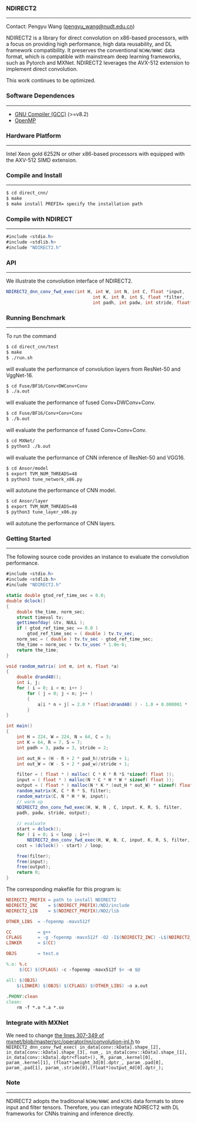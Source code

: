 ### NDIRECT2
----------------------
Contact: Pengyu Wang (pengyu_wang@nudt.edu.cn)

NDIRECT2 is a library for direct convolution on x86-based processors, with a focus on providing high performance, high data reusability, and DL framework compatibility. It preserves the conventional `NCHW/NHWC` data format, which is compatible with mainstream deep learning frameworks, such as Pytorch and MXNet. NDIRECT2 leverages the AVX-512 extension to implement direct convolution.

This work continues to be optimized.
### Software Dependences
------------------------
* [GNU Compiler (GCC)](https://gcc.gnu.org/) (>=v8.2)
* [OpenMP](https://www.openmp.org/) 

### Hardware Platform
-------------------------
Intel Xeon gold 6252N or other x86-based processors with equipped with the AXV-512 SIMD extension.

### Compile and Install
----------------------
```bash
$ cd direct_cnn/
$ make
$ make install PREFIX= specify the installation path
```
### Compile with NDIRECT
----------------------
```cs
#include <stdio.h>
#include <stdlib.h>
#include "NDIRECT2.h"
```
### API
----------------------
We illustrate the convolution interface of NDIRECT2.
```cs
NDIRECT2_dnn_conv_fwd_exec(int H, int W, int N, int C, float *input,
                                 int K, int R, int S, float *filter,
                                 int padh, int padw, int stride, float* output);
```
### Running Benchmark
----------------------
To run the command
```bash
$ cd direct_cnn/test
$ make
$ ./run.sh
```
will evaluate the performance of convolution layers from ResNet-50 and VggNet-16.
```bash
$ cd Fuse/BF16/Conv+DWConv+Conv
$ ./a.out
```
will evaluate the performance of fused Conv+DWConv+Conv.
```bash
$ cd Fuse/BF16/Conv+Conv+Conv
$ ./b.out
```
will evaluate the performance of fused Conv+Conv+Conv.
```bash
$ cd MXNet/
$ python3 ./b.out
```
will evaluate the performance of CNN inference of ResNet-50 and VGG16.
```bash
$ cd Ansor/model
$ export TVM_NUM_THREADS=48
$ python3 tune_network_x86.py
```
will autotune the performance of CNN model.
```bash
$ cd Ansor/layer
$ export TVM_NUM_THREADS=48
$ python3 tune_layer_x86.py
```
will autotune the performance of CNN layers.

### Getting Started
----------------------
The following source code provides an instance  to evaluate the convolution performance.
```cs
#include <stdio.h>
#include <stdlib.h>
#include "NDIRECT2.h"

static double gtod_ref_time_sec = 0.0;
double dclock()
{
	double the_time, norm_sec;
	struct timeval tv;
	gettimeofday( &tv, NULL );
	if ( gtod_ref_time_sec == 0.0 )
		gtod_ref_time_sec = ( double ) tv.tv_sec;
	norm_sec = ( double ) tv.tv_sec - gtod_ref_time_sec;
	the_time = norm_sec + tv.tv_usec * 1.0e-6;
	return the_time;
}

void random_matrix( int m, int n, float *a)
{
	double drand48();
	int i, j;
	for ( i = 0; i < m; i++ )
		for ( j = 0; j < n; j++ )
		{
			a[i * n + j] = 2.0 * (float)drand48( ) - 1.0 + 0.000001 * (i + j);
		}
}

int main()
{
	int H = 224, W = 224, N = 64, C = 3;
	int K = 64, R = 7, S = 7;
	int padh = 3, padw = 3, stride = 2;

	int out_H = (H - R + 2 * pad_h)/stride + 1; 
    int out_W = (W - S + 2 * pad_w)/stride + 1;

    filter = ( float * ) malloc( C * K * R *S *sizeof( float ));
    input = ( float * ) malloc(N * C * H * W * sizeof( float ));
    output = ( float * ) malloc(N * K * (out_H * out_W) * sizeof( float ));
    random_matrix(K, C * R * S, filter);
    random_matrix(C, N * H * W, input);
	// warm up
    NDIRECT2_dnn_conv_fwd_exec(H, W, N , C, input, K, R, S, filter,
    padh, padw, stride, output);
    
    // evaluate
    start = dclock();
    for ( i = 0; i < loop ; i++)
    	NDIRECT2_dnn_conv_fwd_exec(H, W, N, C, input, K, R, S, filter, padh, padw, stride, output);
    cost = (dclock() - start) / loop;

    free(filter);
    free(input);
    free(output);
	return 0;
}
```
The corresponding makefile for this program is:
```makefile
NDIRECT2_PREFIX = path to install NDIRECT2
NDIRECT2_INC    = $(NDIRECT_PREFIX)/ND2/include
NDIRECT2_LIB    = $(NDIRECT_PREFIX)/ND2/lib

OTHER_LIBS  = -fopenmp -mavx512f

CC          = g++
CFLAGS      = -g -fopenmp -mavx512f -O2 -I$(NDIRECT2_INC) -L$(NDIRECT2_LIB) -lnd2
LINKER      = $(CC)

OBJS        = test.o

%.o: %.c
	 $(CC) $(CFLAGS) -c -fopenmp -mavx512f $< -o $@

all: $(OBJS)
	$(LINKER) $(OBJS) $(CFLAGS) $(OTHER_LIBS) -o a.out
	
.PHONY:clean
clean:
	rm -f *.o *.a *.so
```
### Integrate with MXNet
We need to change [the lines 307-349 of mxnet/blob/master/src/operator/nn/convolution-inl.h](https://github.com/apache/mxnet/blob/master/src/operator/nn/convolution-inl.h#L307-L349) to `NDIRECT2_dnn_conv_fwd_exec(
	in_data[conv::kData].shape_[2], in_data[conv::kData].shape_[3],
        num_, in_data[conv::kData].shape_[1], in_data[conv::kData].dptr<float>(),
        M, param_.kernel[0], param_.kernel[1], (float*)weight_3d[0].dptr_,
        param_.pad[0], param_.pad[1], param_.stride[0],(float*)output_4d[0].dptr_);`

### Note
----------------------
NDIRECT2 adopts the traditional `NCHW/NHWC` and `KCRS` data formats to store input and filter tensors. Therefore, you can integrate NDIRECT2 with DL frameworks for CNNs training and inference directly.

